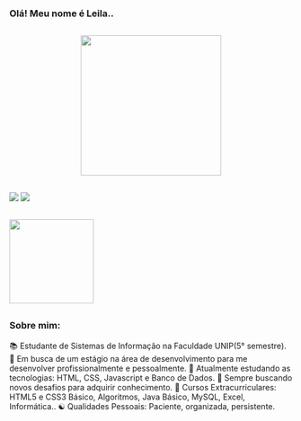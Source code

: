 ### Olá! Meu nome é Leila..

##

<div align="center">
  <a href="https://github.com/LeilaOBarros">
  <img height="250em" src="https://github-readme-stats.vercel.app/api/top-langs/?username=leilaobarros&layout=compact&langs_count=7&theme=dracula"/>
</div>
  
 ##
 
<div> 
  <a href = "mailto:leila.barros20014@gmail.com"><img src="https://img.shields.io/badge/-Gmail-%23333?style=for-the-badge&logo=gmail&logoColor=white" target="_blank"></a>
  <a href="https://www.linkedin.com/in/leila-barroos" target="_blank"><img src="https://img.shields.io/badge/-LinkedIn-%230077B5?style=for-the-badge&logo=linkedin&logoColor=white" target="_blank"></a> 
<br>
  
##
  <a href="https://drive.google.com/file/d/1FRiT9FrfeU4pfL32F5jwqoBFZ9t_xZ_N/view?usp=sharing"><img src="https://cdn-icons-png.flaticon.com/512/345/345609.png" width=150><a>
</div>
  
##

### Sobre mim:

📚 Estudante de Sistemas de Informação na Faculdade UNIP(5° semestre).
🔭 Em busca de um estágio na área de desenvolvimento para me desenvolver profissionalmente e pessoalmente.
🌱 Atualmente estudando as tecnologias: HTML, CSS, Javascript e Banco de Dados.
 🤟 Sempre buscando novos desafios para adquirir conhecimento.
🧶 Cursos Extracurriculares: HTML5 e CSS3 Básico, Algoritmos, Java Básico, MySQL, Excel, Informática..
☯️ Qualidades Pessoais: Paciente, organizada, persistente.
  
 ##


